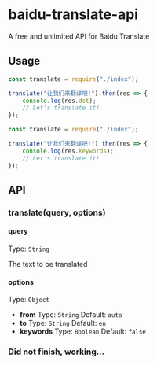 # baidu-translate-api

A free and unlimited API for Baidu Translate

## Usage

``` js
const translate = require("./index");

translate("让我们来翻译吧!").then(res => {
    console.log(res.dst);
    // Let's translate it!
});

```

``` js
const translate = require("./index");

translate("让我们来翻译吧!").then(res => {
    console.log(res.keywords);
    // Let's translate it!
});

```

## API

### translate(query, options)

#### query 

Type: `String`

The text to be translated

#### options

Type: `Object`

- **from** Type: `String` Default: `auto`
- **to**   Type: `String` Default: `en`
- **keywords** Type: `Boolean` Default: `false`

### Did not finish, working...
